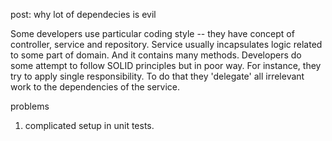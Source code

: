 post: why lot of dependecies is evil


Some developers use particular coding style -- they have concept of controller, service and repository. Service usually incapsulates logic 
related to some part of domain. And it contains many methods. Developers do some attempt to follow SOLID principles but in poor way. For instance,
they try to apply single responsibility. To do that they 'delegate' all irrelevant work to the dependencies of the service. 

problems
1. complicated setup in unit tests. 